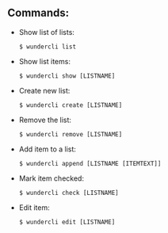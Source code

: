 
Commands:
---------

  - Show list of lists:
    ```
    $ wundercli list
    ```

  - Show list items:
    ```
    $ wundercli show [LISTNAME]
    ```

  - Create new list:
    ```
    $ wundercli create [LISTNAME]
    ```

  - Remove the list:
    ```
    $ wundercli remove [LISTNAME]
    ```

  - Add item to a list:
    ```
    $ wundercli append [LISTNAME [ITEMTEXT]]
    ```

  - Mark item checked:
    ```
    $ wundercli check [LISTNAME]
    ```

  - Edit item:
    ```
    $ wundercli edit [LISTNAME]
    ```

